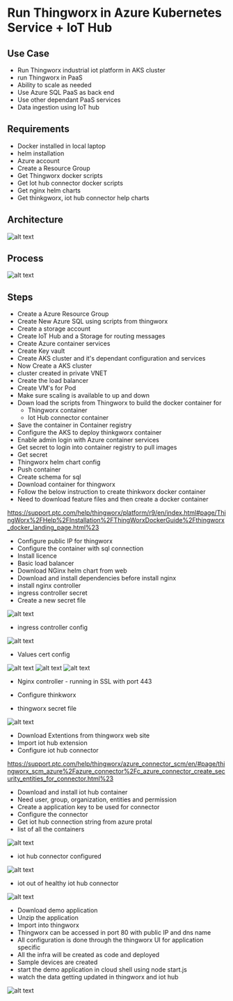 # Run Thingworx in Azure Kubernetes Service + IoT Hub

## Use Case

- Run Thingworx industrial iot platform in AKS cluster
- run Thingworx in PaaS
- Ability to scale as needed
- Use Azure SQL PaaS as back end
- Use other dependant PaaS services
- Data ingestion using IoT hub

## Requirements

- Docker installed in local laptop
- helm installation
- Azure account
- Create a Resource Group
- Get Thingworx docker scripts
- Get Iot hub connector docker scripts
- Get nginx helm charts
- Get thinkgworx, iot hub connector help charts

## Architecture

![alt text](https://github.com/balakreshnan/ptc/blob/main/images/IoTStrategy.jpg "Service Health")

## Process

![alt text](https://github.com/balakreshnan/ptc/blob/main/images/ptcthingworxprocess.jpg "Service Health")

## Steps

- Create a Azure Resource Group
- Create New Azure SQL using scripts from thingworx
- Create a storage account
- Create IoT Hub and a Storage for routing messages
- Create Azure container services
- Create Key vault
- Create AKS cluster and it's dependant configuration and services
- Now Create a AKS cluster
- cluster created in private VNET
- Create the load balancer
- Create VM's for Pod
- Make sure scaling is available to up and down
- Down load the scripts from Thingworx to build the docker container for
    - Thingworx container
    - Iot Hub connector container
- Save the container in Container registry
- Configure the AKS to deploy thinkgworx container
- Enable admin login with Azure container services
- Get secret to login into container registry to pull images
- Get secret
- Thingworx helm chart config
- Push container
- Create schema for sql
- Download container for thingworx
- Follow the below instruction to create thinkworx docker container
- Need to download feature files and then create a docker container

https://support.ptc.com/help/thingworx/platform/r9/en/index.html#page/ThingWorx%2FHelp%2FInstallation%2FThingWorxDockerGuide%2Fthingworx_docker_landing_page.html%23

- Configure public IP for thingworx
- Configure the container with sql connection
- Install licence
- Basic load balancer
- Download NGinx helm chart from web
- Download and install dependencies before install nginx
- install nginx controller
- ingress controller secret
- Create a  new secret file

![alt text](https://github.com/balakreshnan/ptc/blob/main/images/nginxsecret1.jpg "Service Health")

- ingress controller config

![alt text](https://github.com/balakreshnan/ptc/blob/main/images/ingressconfig1.jpg "Service Health")

- Values cert config

![alt text](https://github.com/balakreshnan/ptc/blob/main/images/valuescert.jpg "Service Health")
![alt text](https://github.com/balakreshnan/ptc/blob/main/images/valuescert1.jpg "Service Health")
![alt text](https://github.com/balakreshnan/ptc/blob/main/images/valuescert2.jpg "Service Health")

- Nginx controller - running in SSL with port 443

- Configure thinkworx
- thingworx secret file

![alt text](https://github.com/balakreshnan/ptc/blob/main/images/thinkgworxsecret.jpg "Service Health")

- Download Extentions from thingworx web site
- Import iot hub extension
- Configure iot hub connector

https://support.ptc.com/help/thingworx/azure_connector_scm/en/#page/thingworx_scm_azure%2Fazure_connector%2Fc_azure_connector_create_security_entities_for_connector.html%23

- Download and install iot hub container
- Need user, group, organization, entities and permission
- Create a application key to be used for connector
- Configure the connector
- Get iot hub connection string from azure protal
- list of all the containers

![alt text](https://github.com/balakreshnan/ptc/blob/main/images/ptc6.jpg "Service Health")

- iot hub connector configured

![alt text](https://github.com/balakreshnan/ptc/blob/main/images/ptc2.jpg "Service Health")

- iot out of healthy iot hub connector

![alt text](https://github.com/balakreshnan/ptc/blob/main/images/ptc3.jpg "Service Health")

- Download demo application
- Unzip the application
- Import into thingworx
- Thingworx can be accessed in port 80 with public IP and dns name
- All configuration is done through the thingworx UI for application specific
- All the infra will be created as code and deployed
- Sample devices are created
- start the demo application in cloud shell using node start.js
- watch the data getting updated in thingworx and iot hub

![alt text](https://github.com/balakreshnan/ptc/blob/main/images/ptc4.jpg "Service Health")